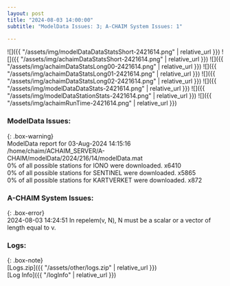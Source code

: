 ```yaml
---
layout: post
title: "2024-08-03 14:00:00"
subtitle: "ModelData Issues: 3; A-CHAIM System Issues: 1"

---
```


![]({{ "/assets/img/modelDataDataStatsShort-2421614.png" | relative_url }})
![]({{ "/assets/img/achaimDataStatsShort-2421614.png" | relative_url }})
![]({{ "/assets/img/achaimDataStatsLong00-2421614.png" | relative_url }})
![]({{ "/assets/img/achaimDataStatsLong01-2421614.png" | relative_url }})
![]({{ "/assets/img/achaimDataStatsLong02-2421614.png" | relative_url }})
![]({{ "/assets/img/modelDataDataStats-2421614.png" | relative_url }})
![]({{ "/assets/img/modelDataStationStats-2421614.png" | relative_url }})
![]({{ "/assets/img/achaimRunTime-2421614.png" | relative_url }})


### ModelData Issues:  
  
{: .box-warning}  
 ModelData report for 03-Aug-2024 14:15:16   
 /home/chaim/ACHAIM_SERVER/A-CHAIM/modelData/2024/216/14/modelData.mat   
 0% of all possible stations for IONO were downloaded. x6410   
 0% of all possible stations for SENTINEL were downloaded. x5865   
 0% of all possible stations for KARTVERKET were downloaded. x872   
  
### A-CHAIM System Issues:  
  
{: .box-error}  
2024-08-03 14:24:51 In repelem(v, N), N must be a scalar or a vector of length equal to v.  

### Logs:  
  
{: .box-note}  
[Logs.zip]({{ "/assets/other/logs.zip" | relative_url }})  
[Log Info]({{ "/logInfo" | relative_url }})  
